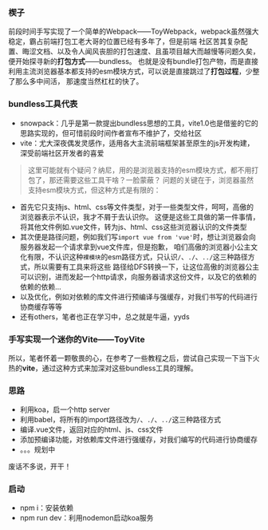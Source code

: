 ### 楔子
前段时间手写实现了一个简单的Webpack——ToyWebpack，webpack虽然强大稳定，霸占前端打包工老大哥的位置已经有多年了，但是前端
社区苦其复杂配置、晦涩文档、以及令人闻风丧胆的打包速度、且虽项目越大而越慢等问题久矣，便开始探寻新的**打包方式**——bundless。
也就是没有bundle打包产物，而是直接利用主流浏览器基本都支持的esm模块方式，可以说是直接跳过了**打包过程**，少整了那么多中间活，
那速度当然杠杠的快了。

### bundless工具代表
* snowpack：几乎是第一款提出bundless思想的工具，vite1.0也是借鉴的它的思路实现的，但可惜前段时间作者宣布不维护了，交给社区
* vite：尤大深夜偶发灵感作，适用各大主流前端框架甚至原生的js开发构建，深受前端社区开发者的喜爱
> 这里可能就有个疑问？纳尼，用的是浏览器支持的esm模块方式，都不用打包了，那还需要这些工具干啥？一脸蒙蔽？
> 问题的关键在于，浏览器虽然支持esm模块方式，但这种方式是有限的：
  - 首先它只支持js、html、css等文件类型，对于一些类型文件，呵呵，高傲的浏览器表示不认识，我才不屑于去认识你。
    这便是这些工具做的第一件事情，将其他文件例如.vue文件，转为js、html、css这些浏览器认识的文件类型
  - 其次便是路径问题，例如我们写`import vue from 'vue'`时，想让浏览器会向服务器发起一个请求拿到vue文件库，但是抱歉，
    咱们高傲的浏览器小公主文化有限，不认识这种`裸模块`的esm路径方式，只认识`/`、`./`、`../`这三种路径方式，所以需要有工具来将这些
    路径给DFS转换一下，让这位高傲的浏览器公主可以识别，进而发起一个http请求，向服务器请求这份文件，以及它的依赖的依赖的依赖...
  - 以及优化，例如对依赖的库文件进行预编译与强缓存，对我们书写的代码进行协商缓存等等
  - 还有others，笔者也正在学习中，总之就是牛逼，yyds
### 手写实现一个迷你的Vite——ToyVite
所以，笔者怀着一颗敬畏的心，在参考了一些教程之后，尝试自己实现一下当下火热的**vite**，通过这种方式来加深对这些bundless工具的理解。

### 思路
* 利用koa，启一个http server
* 利用babel，将所有的import路径改为`/`、`./`、`../`这三种路径方式
* 编译.vue文件，返回对应的html、js、css文件
* 添加预编译功能，对依赖库文件进行强缓存，对我们编写的代码进行协商缓存
* 。。。规划中

废话不多说，开干！

### 启动
* npm i：安装依赖
* npm run dev：利用nodemon启动koa服务